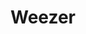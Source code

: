---
title: "Weezer"
summary: "Weezer is an American rock band formed in Los Angeles, California, in 1992. Since 2001, the band has consisted of Rivers Cuomo , Patrick Wilson , Scott Shriner , and Brian Bell .
After signing to Geffen Records in 1993, Weezer released their self-titled debut album, also known as the Blue Album, in May 1994. Backed by music videos for the singles \"Buddy Holly\", \"Undone – The Sweater Song\", and \"Say It Ain't So\", the Blue Album became a multiplatinum success. Weezer's second album, Pinkerton , featuring a darker, more abrasive sound, was a commercial failure and initially received mixed reviews, but achieved cult status and critical acclaim years later. Both the Blue Album and Pinkerton are now frequently cited among the best albums of the 1990s. Following the tour for Pinkerton, founding bassist Matt Sharp left the band and Weezer went on hiatus.
In 2001, Weezer returned with the Green Album with their new bassist, Mikey Welsh. With a more pop sound, and promoted by singles \"Hash Pipe\" and \"Island in the Sun\", it was a commercial success and received mostly positive reviews. After the Green Album tour, Welsh left for health reasons and was replaced by Shriner. Weezer's fourth album, Maladroit , incorporated a hard-rock sound and achieved mostly positive reviews, but weaker sales. Make Believe received mixed reviews, but its single \"Beverly Hills\" became Weezer's first single to top the US Modern Rock Tracks chart and their first to reach the top ten on the Billboard Hot 100.
In 2008, Weezer released the Red Album; its lead single, \"Pork and Beans\", became the third Weezer song to top the Modern Rock Tracks chart, backed by a Grammy-winning music video. Raditude and Hurley featured more \"modern pop production\" and songs co-written with other artists, achieved further mixed reviews and moderate sales. Everything Will Be Alright in the End and the White Album returned to a rock style that was reminiscent of their 90s sound mixed with modern alternative production and achieved more positive reviews; Pacific Daydream featured a more mainstream pop sound. In 2019, Weezer released an album of covers, the Teal Album, followed by the Black Album. In 2021, they released OK Human, which featured an orchestral pop sound and was met with critical acclaim, followed by the hard rock–inspired Van Weezer. In 2022, they released a series of extended plays based around the four seasons, a project known as SZNZ.
Weezer have sold 10 million albums in the US and over 35 million worldwide."
slug: "weezer"
image: "weezer.jpg"
apple_music_artist_url: "https://music.apple.com/gb/artist/weezer/115234"
wikipedia_url: "https://en.wikipedia.org/wiki/Weezer"
---
